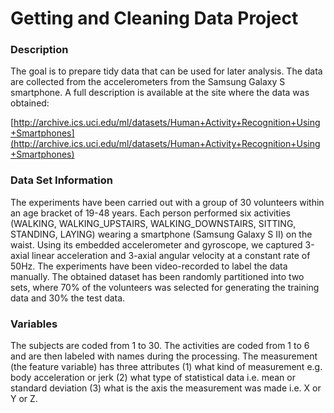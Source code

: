 # Getting and Cleaning Data Project

### Description
The goal is to prepare tidy data that can be used for later analysis. The data are collected from the accelerometers from the Samsung Galaxy S smartphone. A full description is available at the site where the data was obtained:

[http://archive.ics.uci.edu/ml/datasets/Human+Activity+Recognition+Using+Smartphones](http://archive.ics.uci.edu/ml/datasets/Human+Activity+Recognition+Using+Smartphones)


### Data Set Information
The experiments have been carried out with a group of 30 volunteers within an age bracket of 19-48 years. Each person performed six activities (WALKING, WALKING_UPSTAIRS, WALKING_DOWNSTAIRS, SITTING, STANDING, LAYING) wearing a smartphone (Samsung Galaxy S II) on the waist. Using its embedded accelerometer and gyroscope, we captured 3-axial linear acceleration and 3-axial angular velocity at a constant rate of 50Hz. The experiments have been video-recorded to label the data manually. The obtained dataset has been randomly partitioned into two sets, where 70% of the volunteers was selected for generating the training data and 30% the test data.


### Variables
The subjects are coded from 1 to 30. The activities are coded from 1 to 6 and are then labeled with names during the processing. The measurement (the feature variable) has three attributes (1) what kind of measurement e.g. body acceleration or jerk (2) what type of statistical data i.e. mean or standard deviation (3) what is the axis the measurement was made i.e. X or Y or Z.